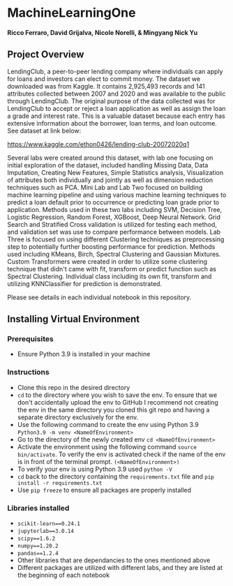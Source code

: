 # MachineLearningOne
#### Ricco Ferraro, David Grijalva, Nicole Norelli, & Mingyang Nick Yu

## Project Overview

LendingClub, a peer-to-peer lending company where individuals can apply for loans and investors can elect to commit money. The dataset we downloaded was from Kaggle. It contains 2,925,493 records and 141 attributes collected between 2007 and 2020 and was available to the public through LendingClub. The original purpose of the data collected was for LendingClub to accept or reject a loan application as well as assign the loan a grade and interest rate. This is a valuable dataset because each entry has extensive information about the borrower, loan terms, and loan outcome. See dataset at link below:

https://www.kaggle.com/ethon0426/lending-club-20072020q1

Several labs were created around this dataset, with lab one focusing on initial exploration of the dataset, included handling Missing Data, Data Imputation, Creating New Features, Simple Statistics analysis, Visualization of attributes both individually and jointly as well as dimension reduction techniques such as PCA. Mini Lab and Lab Two focused on building machine learning pipeline and using various machine learning techniques to predict a loan default prior to occurrence or predicting loan grade prior to application. Methods used in these two labs including SVM, Decision Tree, Logistic Regression, Random Forest, XGBoost, Deep Neural Network. Grid Search and Stratified Cross validation is utilized for testing each method, and validation set was use to compare performance between models. Lab Three is focused on using different Clustering techniques as preprocessing step to potentially further boosting performance for prediction. Methods used including KMeans, Birch, Spectral Clustering and Gaussian Mixtures. Custom Transformers were created in order to utilize some clustering technique that didn't came with fit, transform or predict function such as Spectral Clustering. Individual class including its own fit, transform and utilizing KNNClassifier for prediction is demonstrated. 

Please see details in each individual notebook in this repository.


## Installing Virtual Environment

### Prerequisites
- Ensure Python 3.9 is installed in your machine  
### Instructions

- Clone this repo in the desired directory
- `cd` to the directory where you wish to save the env. To ensure that we don't accidentally upload the env to GitHub I recommend not creating the env in the same directory you cloned this git repo and having a separate directory exclusively for the env. 
- Use the following command to create the env using Python 3.9 `Python3.9 -m venv <NameOfEnvironment>`
- Go to the directory of the newly created env `cd <NameOfEnvironment>` 
- Activate the environment using the following command  `source bin/activate`. To verify the env is activated check if the name of the env is in front of the terminal prompt. `(<NameOfEnvironment>)`
- To verify your env is using Python 3.9 used `python -V`
- `cd` back to the directory containing the `requirements.txt` file and `pip install -r requirements.txt` 
- Use `pip freeze` to ensure all packages are properly installed 
### Libraries installed
- `scikit-learn==0.24.1`
- `jupyterlab==3.0.14`
- `scipy==1.6.2`
- `numpy==1.20.2`
- `pandas==1.2.4`
- Other libraries that are dependancies to the ones mentioned above 
- Different packages are utilized with different labs, and they are listed at the beginning of each notebook

